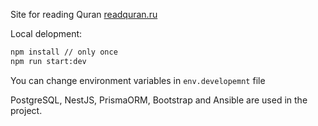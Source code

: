 Site for reading Quran [readquran.ru](https://readquran.ru)

Local delopment:

```sh
npm install // only once
npm run start:dev
```

You can change environment variables in `env.developemnt` file

PostgreSQL, NestJS, PrismaORM, Bootstrap and Ansible are used in the project.
